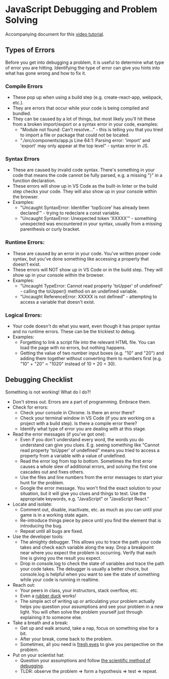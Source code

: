 # JavaScript Debugging and Problem Solving

Accompanying document for this [video tutorial](https://youtu.be/SoWfKIpVvKw).

## Types of Errors

Before you get into debugging a problem, it is useful to determine what type of error you are hitting. Identifying the type of error can give you hints into what has gone wrong and how to fix it.

### Compile Errors

- These pop up when using a build step (e.g. create-react-app, webpack, etc.).
- They are errors that occur while your code is being compiled and bundled.
- They can be caused by a lot of things, but most likely you'll hit these from a broken import/export or a syntax error in your code, examples:
  - "Module not found: Can't resolve..." - this is telling you that you tried to import a file or package that could not be located.
  - "./src/components/app.js Line 64:1:  Parsing error: 'import' and 'export' may only appear at the top level" - syntax error in JS.

### Syntax Errors

- These are caused by invalid code syntax. There's something in your code that means the code cannot be fully parsed, e.g. a missing "}" in a function declaration.
- These errors will show up in VS Code as the built-in linter or the build step checks your code. They will also show up in your console within the browser.
- Examples:
  - "Uncaught SyntaxError: Identifier 'topScore' has already been declared'" - trying to redeclare a const variable.
  - "Uncaught SyntaxError: Unexpected token 'XXXXX'" - something unexpected was encountered in your syntax, usually from a missing parenthesis or curly bracket.  

### Runtime Errors:

- These are caused by an error in your code. You've written proper code syntax, but you've done something like accessing a property that doesn't exist.
- These errors will NOT show up in VS Code or in the build step. They will show up in your console within the browser.
- Examples:
  - "Uncaught TypeError: Cannot read property 'toUpper' of undefined" - calling the toUpper() method on an undefined variable.
  - "Uncaught ReferenceError: XXXXX is not defined" - attempting to access a variable that doesn't exist.

### Logical Errors:

- Your code doesn't do what you want, even though it has proper syntax and no runtime errors. These can be the trickiest to debug.
- Examples:
  - Forgetting to link a script file into the relevant HTML file. You can load the page with no errors, but nothing happens.
  - Getting the value of two number input boxes (e.g. "10" and "20") and adding them together without converting them to numbers first (e.g. "10" + "20" = "1020" instead of 10 + 20 = 30).
  
## Debugging Checklist

Something is not working! What do I do?!

- Don't stress out. Errors are a part of programming. Embrace them.
- Check for errors:
  - Check your console in Chrome. Is there an error there?
  - Check your terminal window in VS Code (if you are working on a project with a build step). Is there a compile error there?
  - Identify what type of error you are dealing with at this stage.
- Read the error messages (if you've got one):
  - Even if you don't understand every word, the words you do understand can give you clues. E.g. seeing something like "Cannot read property 'toUpper' of undefined" means you tried to access a property from a variable with a value of undefined.
  - Read the error log from top to bottom. Sometimes the first error causes a whole slew of additional errors, and solving the first one cascades out and fixes others.
  - Use the files and line numbers from the error messages to start your hunt for the problem.
  - Google the error message. You won't find the exact solution to your situation, but it will give you clues and things to test. Use the appropriate keywords, e.g. "JavaScript" or "JavaScript React."
- Locate and isolate:
  - Comment out, disable, inactivate, etc. as much as you can until your game is in a working state again.
  - Re-introduce things piece by piece until you find the element that is introducing the bug.
  - Repeat until all bugs are fixed.
- Use the developer tools:
  - The almighty debugger. This allows you to trace the path your code takes and check each variable along the way. Drop a breakpoint near where you expect the problem is occurring. Verify that each line is giving you the result you expect.
  - Drop in console.log to check the state of variables and trace the path your code takes. The debugger is usually a better choice, but console.log is helpful when you want to see the state of something while your code is running in realtime.
- Reach out:
  - Your peers in class, your instructors, stack overflow, etc.
  - Even a [rubber duck](https://rubberduckdebugging.com/) works!
  - The simple act of writing up or articulating your problem actually helps you question your assumptions and see your problem in a new light. You will often solve the problem yourself just through explaining it to someone else.
- Take a breath and a break:
  - Get up and walk around, take a nap, focus on something else for a bit.
  - After your break, come back to the problem.
  - Sometimes, all you need is [fresh eyes](https://psychology.stackexchange.com/questions/1/how-is-it-that-taking-a-break-from-a-problem-sometimes-allows-you-to-figure-out) to give you perspective on the problem.
- Put on your scientist hat:
  - Question your assumptions and follow [the scientific method of debugging](https://medium.com/machine-words/scientific-debugging-part-1-8890b73b6c4c).
  - TLDR: observe the problem => form a hypothesis => test => repeat.
